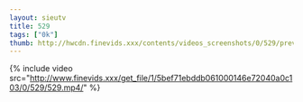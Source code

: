 ```yaml
--- 
layout: sieutv
title: 529
tags: ["0k"]
thumb: http://hwcdn.finevids.xxx/contents/videos_screenshots/0/529/preview.mp4.jpg
---
```

{% include video src="http://www.finevids.xxx/get_file/1/5bef71ebddb061000146e72040a0c103/0/529/529.mp4/" %} 
